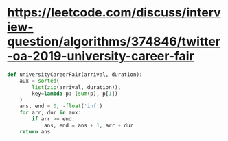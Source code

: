 # <https://leetcode.com/discuss/interview-question/algorithms/374846/twitter-oa-2019-university-career-fair>


```python
def universityCareerFair(arrival, duration):
    aux = sorted(
        list(zip(arrival, duration)),
        key=lambda p: (sum(p), p[1])
    )
    ans, end = 0, -float('inf')
    for arr, dur in aux:
        if arr >= end:
            ans, end = ans + 1, arr + dur
    return ans
```